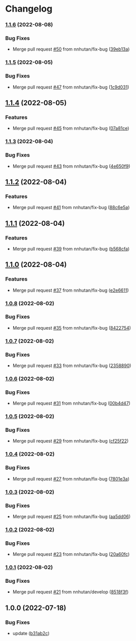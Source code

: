 # Changelog

### [1.1.6](https://github.com/nnhutan/encrypt_env/compare/v1.1.5...v1.1.6) (2022-08-08)


### Bug Fixes

* Merge pull request [#50](https://github.com/nnhutan/encrypt_env/issues/50) from nnhutan/fix-bug ([39eb13a](https://github.com/nnhutan/encrypt_env/commit/39eb13ab027aea7a4cd99ba1993bf604b7ad13b0))

### [1.1.5](https://github.com/nnhutan/encrypt_env/compare/v1.1.4...v1.1.5) (2022-08-05)


### Bug Fixes

* Merge pull request [#47](https://github.com/nnhutan/encrypt_env/issues/47) from nnhutan/fix-bug ([1c9d031](https://github.com/nnhutan/encrypt_env/commit/1c9d0311ca69ec043982ad3cb3cd89d40862f0e3))

## [1.1.4](https://github.com/nnhutan/encrypt_env/compare/v1.1.3...v1.1.4) (2022-08-05)


### Features

* Merge pull request [#45](https://github.com/nnhutan/encrypt_env/issues/45) from nnhutan/fix-bug ([07a81ce](https://github.com/nnhutan/encrypt_env/commit/07a81ceeaab7445c31d1144eced96dcba61a8f55))

### [1.1.3](https://github.com/nnhutan/encrypt_env/compare/v1.1.2...v1.1.3) (2022-08-04)


### Bug Fixes

* Merge pull request [#43](https://github.com/nnhutan/encrypt_env/issues/43) from nnhutan/fix-bug ([4e650f9](https://github.com/nnhutan/encrypt_env/commit/4e650f920a595646d2d7a4b0c193f7b19780d3e5))

## [1.1.2](https://github.com/nnhutan/encrypt_env/compare/v1.2.0...v1.1.2) (2022-08-04)


### Features

* Merge pull request [#41](https://github.com/nnhutan/encrypt_env/issues/41) from nnhutan/fix-bug ([88c6e5a](https://github.com/nnhutan/encrypt_env/commit/88c6e5ae0a917845e57a30b4c48e8d529f7207cb))

## [1.1.1](https://github.com/nnhutan/encrypt_env/compare/v1.1.0...v1.1.1) (2022-08-04)


### Features

* Merge pull request [#39](https://github.com/nnhutan/encrypt_env/issues/39) from nnhutan/fix-bug ([b568cfa](https://github.com/nnhutan/encrypt_env/commit/b568cfac6c9874f2f49a744ddb53e00402efec20))

## [1.1.0](https://github.com/nnhutan/encrypt_env/compare/v1.0.8...v1.1.0) (2022-08-04)


### Features

* Merge pull request [#37](https://github.com/nnhutan/encrypt_env/issues/37) from nnhutan/fix-bug ([e2e6611](https://github.com/nnhutan/encrypt_env/commit/e2e66118d54e729adf0937593741b6bdc91c460d))

### [1.0.8](https://github.com/nnhutan/encrypt_env/compare/v1.0.7...v1.0.8) (2022-08-02)


### Bug Fixes

* Merge pull request [#35](https://github.com/nnhutan/encrypt_env/issues/35) from nnhutan/fix-bug ([8422754](https://github.com/nnhutan/encrypt_env/commit/8422754bbe13a0caf8a31bfe0d28dea036836ad7))

### [1.0.7](https://github.com/nnhutan/encrypt_env/compare/v1.0.6...v1.0.7) (2022-08-02)


### Bug Fixes

* Merge pull request [#33](https://github.com/nnhutan/encrypt_env/issues/33) from nnhutan/fix-bug ([2358890](https://github.com/nnhutan/encrypt_env/commit/235889025fa73d734e61ef570224960c0c777c4a))

### [1.0.6](https://github.com/nnhutan/encrypt_env/compare/v1.0.5...v1.0.6) (2022-08-02)


### Bug Fixes

* Merge pull request [#31](https://github.com/nnhutan/encrypt_env/issues/31) from nnhutan/fix-bug ([00b4d47](https://github.com/nnhutan/encrypt_env/commit/00b4d47df1bbac977c13f37c2c111ea6ae837337))

### [1.0.5](https://github.com/nnhutan/encrypt_env/compare/v1.0.4...v1.0.5) (2022-08-02)


### Bug Fixes

* Merge pull request [#29](https://github.com/nnhutan/encrypt_env/issues/29) from nnhutan/fix-bug ([cf25f22](https://github.com/nnhutan/encrypt_env/commit/cf25f224f8e6fea7a5e7d36571128c1b0bd08043))

### [1.0.4](https://github.com/nnhutan/encrypt_env/compare/v1.0.3...v1.0.4) (2022-08-02)


### Bug Fixes

* Merge pull request [#27](https://github.com/nnhutan/encrypt_env/issues/27) from nnhutan/fix-bug ([7801e3a](https://github.com/nnhutan/encrypt_env/commit/7801e3a8639982c08da74b4b538ef18eeafa3cf3))

### [1.0.3](https://github.com/nnhutan/encrypt_env/compare/v1.0.2...v1.0.3) (2022-08-02)


### Bug Fixes

* Merge pull request [#25](https://github.com/nnhutan/encrypt_env/issues/25) from nnhutan/fix-bug ([aa5dd06](https://github.com/nnhutan/encrypt_env/commit/aa5dd066447427390f113a01a33eff822df09ad2))

### [1.0.2](https://github.com/nnhutan/encrypt_env/compare/v1.0.1...v1.0.2) (2022-08-02)


### Bug Fixes

* Merge pull request [#23](https://github.com/nnhutan/encrypt_env/issues/23) from nnhutan/fix-bug ([20a60fc](https://github.com/nnhutan/encrypt_env/commit/20a60fce90a5880fef755f545a1b223bba720ee2))

### [1.0.1](https://github.com/nnhutan/encrypt_env/compare/v1.0.0...v1.0.1) (2022-08-02)


### Bug Fixes

* Merge pull request [#21](https://github.com/nnhutan/encrypt_env/issues/21) from nnhutan/develop ([8518f3f](https://github.com/nnhutan/encrypt_env/commit/8518f3f26e57aa3731c6ee16a152eb0a839776cb))

## 1.0.0 (2022-07-18)


### Bug Fixes

* update ([b31ab2c](https://github.com/nnhutan/encrypt_env/commit/b31ab2cee9763d8303ffbe88dc7715ba33d45dfb))
